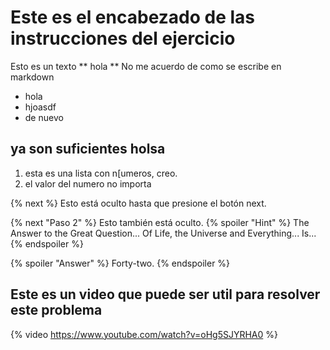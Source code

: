 # Este es el encabezado de las instrucciones del ejercicio
Esto es un texto ** hola **
No me acuerdo de como se escribe en markdown
- hola
- hjoasdf
- de nuevo

## ya son suficientes holsa
1. esta es una lista con n[umeros, creo.
2. el valor del numero no importa

{% next %}
Esto está oculto hasta que  presione el botón next.

{% next "Paso 2" %}
Esto también está oculto.
{% spoiler "Hint" %}
The Answer to the Great Question... 
Of Life, the Universe and Everything...
Is...
{% endspoiler %}

{% spoiler "Answer" %}
Forty-two.
{% endspoiler %}

## Este es un video que puede ser util para resolver este problema
{% video https://www.youtube.com/watch?v=oHg5SJYRHA0 %}
